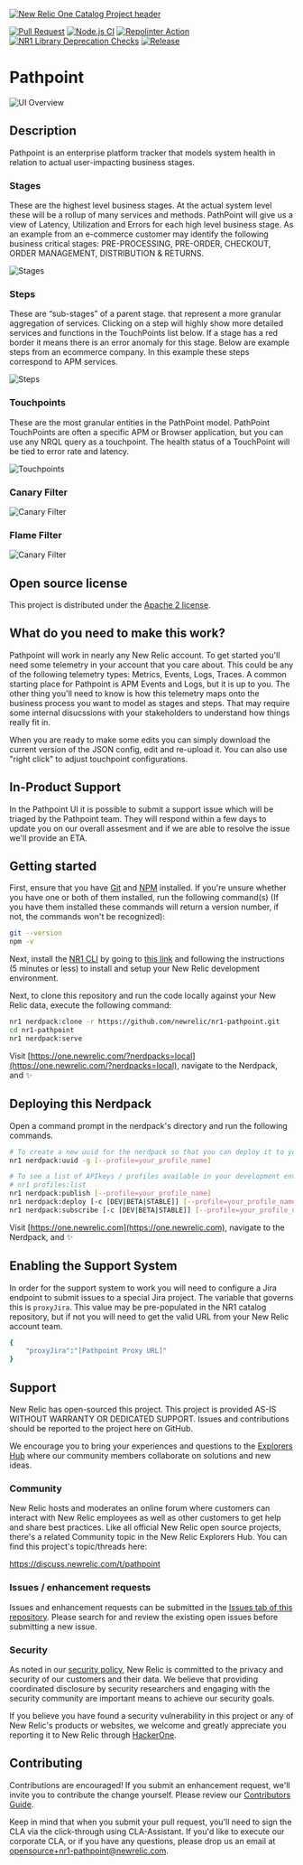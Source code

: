 [![New Relic One Catalog Project header](https://github.com/newrelic/opensource-website/raw/master/src/images/categories/New_Relic_One_Catalog_Project.png)](https://opensource.newrelic.com/oss-category/#new-relic-one-catalog-project)

[![Pull Request](https://github.com/newrelic/nr1-pathpoint/actions/workflows/pr.yml/badge.svg)](https://github.com/newrelic/nr1-pathpoint/actions/workflows/pr.yml)
[![Node.js CI](https://github.com/newrelic/nr1-pathpoint/actions/workflows/node.js.yml/badge.svg)](https://github.com/newrelic/nr1-pathpoint/actions/workflows/node.js.yml)
[![Repolinter Action](https://github.com/newrelic/nr1-pathpoint/actions/workflows/repolinter.yml/badge.svg?branch=main)](https://github.com/newrelic/nr1-pathpoint/actions/workflows/repolinter.yml)
[![NR1 Library Deprecation Checks](https://github.com/newrelic/nr1-pathpoint/actions/workflows/nr1_library_deprecation_check.yml/badge.svg)](https://github.com/newrelic/nr1-pathpoint/actions/workflows/nr1_library_deprecation_check.yml)
[![Release](https://github.com/newrelic/nr1-pathpoint/actions/workflows/release.yml/badge.svg)](https://github.com/newrelic/nr1-pathpoint/actions/workflows/release.yml)


# Pathpoint

![UI Overview](screenshots/main-ui.png)

## Description

Pathpoint is an enterprise platform tracker that models system health in relation to actual user-impacting business stages.  

### Stages

These are the highest level business stages.   At the actual system level these will be a rollup of many services and methods.  PathPoint will give us a view of Latency, Utilization and Errors for each high level business stage.  As an example from an e-commerce customer may identify the following business critical stages: PRE-PROCESSING, PRE-ORDER, CHECKOUT, ORDER MANAGEMENT, DISTRIBUTION & RETURNS.

![Stages](screenshots/stages.png)

### Steps

These are “sub-stages” of a parent stage.  that represent a more granular aggregation of services.  Clicking on a step will highly show more detailed services and functions in the TouchPoints list below.  If a stage has a red border it means there is an error anomaly for this stage.  Below are example steps from an ecommerce company.  In this example these steps correspond to APM services.

![Steps](screenshots/steps.png)

### Touchpoints

These are the most granular entities in the PathPoint model.  PathPoint TouchPoints are often a specific APM or Browser application, but you can use any NRQL query as a touchpoint.  The health status of a TouchPoint will be tied to error rate and latency.

![Touchpoints](screenshots/touchpoints.png)

### Canary Filter

![Canary Filter](screenshots/canary.png)

### Flame Filter

![Canary Filter](screenshots/flame.png)

## Open source license

This project is distributed under the [Apache 2 license](LICENSE).

## What do you need to make this work?

Pathpoint will work in nearly any New Relic account.  To get started you'll need some telemetry in your account that you care about.  This could be any of the following telemetry types: Metrics, Events, Logs, Traces.  A common starting place for Pathpoint is APM Events and Logs, but it is up to you.   The other thing you'll need to know is how this telemetry maps onto the business process you want to model as stages and steps.  That may require some internal disucssions with your stakeholders to understand how things really fit  in.

When you are ready to make some edits you can simply download the current version of the JSON config, edit and re-upload it.  You can also use "right click" to adjust touchpoint configurations.

## In-Product Support

In the Pathpoint UI it is possible to submit a support issue which will be triaged by the Pathpoint team.   They will respond within a few days to update you on our overall assesment and if we are able to resolve the issue we'll provide an ETA.

## Getting started

First, ensure that you have [Git](https://git-scm.com/book/en/v2/Getting-Started-Installing-Git) and [NPM](https://www.npmjs.com/get-npm) installed. If you're unsure whether you have one or both of them installed, run the following command(s) (If you have them installed these commands will return a version number, if not, the commands won't be recognized):

```bash
git --version
npm -v
```

Next, install the [NR1 CLI](https://one.newrelic.com/launcher/developer-center.launcher) by going to [this link](https://one.newrelic.com/launcher/developer-center.launcher) and following the instructions (5 minutes or less) to install and setup your New Relic development environment.

Next, to clone this repository and run the code locally against your New Relic data, execute the following command:

```bash
nr1 nerdpack:clone -r https://github.com/newrelic/nr1-pathpoint.git
cd nr1-pathpoint
nr1 nerdpack:serve
```

Visit [https://one.newrelic.com/?nerdpacks=local](https://one.newrelic.com/?nerdpacks=local), navigate to the Nerdpack, and :sparkles:


## Deploying this Nerdpack

Open a command prompt in the nerdpack's directory and run the following commands.

```bash
# To create a new uuid for the nerdpack so that you can deploy it to your account:
nr1 nerdpack:uuid -g [--profile=your_profile_name]

# To see a list of APIkeys / profiles available in your development environment:
# nr1 profiles:list
nr1 nerdpack:publish [--profile=your_profile_name]
nr1 nerdpack:deploy [-c [DEV|BETA|STABLE]] [--profile=your_profile_name]
nr1 nerdpack:subscribe [-c [DEV|BETA|STABLE]] [--profile=your_profile_name]
```

Visit [https://one.newrelic.com](https://one.newrelic.com), navigate to the Nerdpack, and :sparkles:

## Enabling the Support System

In order for the support system to work you will need to configure a Jira endpoint to submit issues to a special Jira project.  The variable that governs this is `proxyJira`.  This value may be pre-populated in the NR1 catalog repository, but if not you will need to get the valid URL from your New Relic account team.

```bash
{
    "proxyJira":"[Pathpoint Proxy URL]"
}
```

## Support

New Relic has open-sourced this project. This project is provided AS-IS WITHOUT WARRANTY OR DEDICATED SUPPORT. Issues and contributions should be reported to the project here on GitHub.

We encourage you to bring your experiences and questions to the [Explorers Hub](https://discuss.newrelic.com) where our community members collaborate on solutions and new ideas.

### Community

New Relic hosts and moderates an online forum where customers can interact with New Relic employees as well as other customers to get help and share best practices. Like all official New Relic open source projects, there's a related Community topic in the New Relic Explorers Hub. You can find this project's topic/threads here:

https://discuss.newrelic.com/t/pathpoint

### Issues / enhancement requests

Issues and enhancement requests can be submitted in the [Issues tab of this repository](../../issues). Please search for and review the existing open issues before submitting a new issue.

### Security

As noted in our [security policy](https://github.com/newrelic/nr1-pathponit/security/policy), New Relic is committed to the privacy and security of our customers and their data. We believe that providing coordinated disclosure by security researchers and engaging with the security community are important means to achieve our security goals.

If you believe you have found a security vulnerability in this project or any of New Relic's products or websites, we welcome and greatly appreciate you reporting it to New Relic through [HackerOne](https://hackerone.com/newrelic).

## Contributing

Contributions are encouraged! If you submit an enhancement request, we'll invite you to contribute the change yourself. Please review our [Contributors Guide](CONTRIBUTING.md).

Keep in mind that when you submit your pull request, you'll need to sign the CLA via the click-through using CLA-Assistant. If you'd like to execute our corporate CLA, or if you have any questions, please drop us an email at opensource+nr1-pathpoint@newrelic.com.
